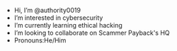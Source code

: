-  Hi, I’m @authority0019
-  I’m interested in cybersecurity
-  I’m currently learning ethical hacking
-  I’m looking to collaborate on Scammer Payback's HQ
-  Pronouns:He/Him

<!---
autority12/autority12 is a ✨ special ✨ repository because its `README.md` (this file) appears on your GitHub profile.
You can click the Preview link to take a look at your changes.
--->
